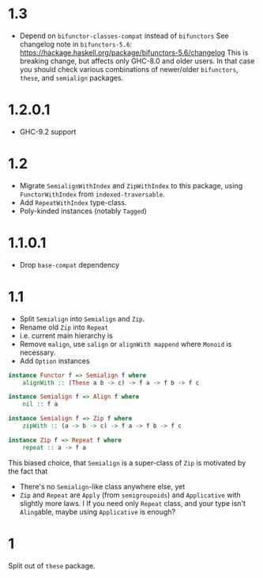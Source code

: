 # 1.3

- Depend on `bifunctor-classes-compat` instead of `bifunctors`
  See changelog note in `bifunctors-5.6`: https://hackage.haskell.org/package/bifunctors-5.6/changelog
  This is breaking change, but affects only GHC-8.0 and older users.
  In that case you should check various combinations of newer/older
  `bifunctors`, `these`, and `semialign` packages.

# 1.2.0.1

-  GHC-9.2 support

# 1.2

- Migrate `SemialignWithIndex` and `ZipWithIndex` to this package,
  using `FunctorWithIndex` from `indexed-traversable`.
- Add `RepeatWithIndex` type-class.
- Poly-kinded instances (notably `Tagged`)

# 1.1.0.1

- Drop `base-compat` dependency

# 1.1

- Split `Semialign` into `Semialign` and `Zip`.
- Rename old `Zip` into `Repeat`
- i.e. current main hierarchy is
- Remove `malign`, use `salign` or `alignWith mappend` where `Monoid` is necessary.
- Add `Option` instances

```haskell
instance Functor f => Semialign f where
    alignWith :: (These a b -> c) -> f a -> f b -> f c

instance Semialign f => Align f where
    nil :: f a

instance Semialign f => Zip f where
    zipWith :: (a -> b -> c) -> f a -> f b -> f c

instance Zip f => Repeat f where
    repeat :: a -> f a
```

This biased choice, that `Semialign` is a super-class of `Zip` is motivated by the fact that
- There's no `Semialign`-like class anywhere else, yet
- `Zip` and `Repeat` are `Apply` (from `semigroupoids`) and `Applicative` with slightly more laws. I
  If you need only `Repeat` class, and your type isn't `Aling`able, maybe using `Applicative` is enough?

# 1

Split out of `these` package.
